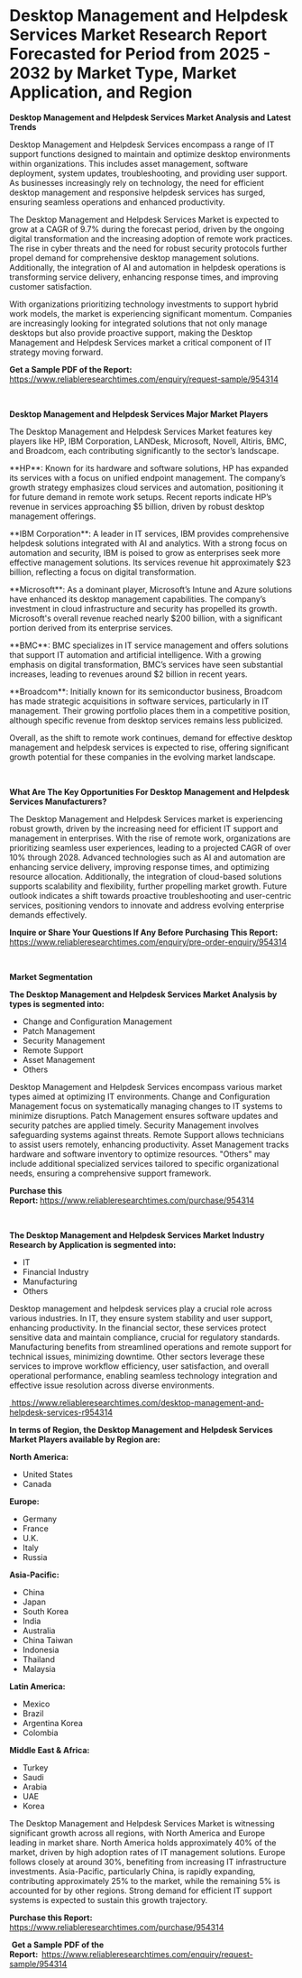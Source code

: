 <p><h1>Desktop Management and Helpdesk Services Market Research Report Forecasted for Period from 2025 -  2032 by Market Type, Market Application, and Region</h1></p><p><strong>Desktop Management and Helpdesk Services Market Analysis and Latest Trends</strong></p>
<p><p>Desktop Management and Helpdesk Services encompass a range of IT support functions designed to maintain and optimize desktop environments within organizations. This includes asset management, software deployment, system updates, troubleshooting, and providing user support. As businesses increasingly rely on technology, the need for efficient desktop management and responsive helpdesk services has surged, ensuring seamless operations and enhanced productivity.</p><p>The Desktop Management and Helpdesk Services Market is expected to grow at a CAGR of 9.7% during the forecast period, driven by the ongoing digital transformation and the increasing adoption of remote work practices. The rise in cyber threats and the need for robust security protocols further propel demand for comprehensive desktop management solutions. Additionally, the integration of AI and automation in helpdesk operations is transforming service delivery, enhancing response times, and improving customer satisfaction.</p><p>With organizations prioritizing technology investments to support hybrid work models, the market is experiencing significant momentum. Companies are increasingly looking for integrated solutions that not only manage desktops but also provide proactive support, making the Desktop Management and Helpdesk Services market a critical component of IT strategy moving forward.</p></p>
<p><strong>Get a Sample PDF of the Report:&nbsp;</strong> <a href="https://www.reliableresearchtimes.com/enquiry/request-sample/954314?utm_campaign=3528&utm_medium=2&utm_source=Github&utm_content=ia&utm_term=18042025&utm_id=desktop-management-and-helpdesk-services">https://www.reliableresearchtimes.com/enquiry/request-sample/954314</a></p>
<p>&nbsp;</p>
<p><strong>Desktop Management and Helpdesk Services Major Market Players</strong></p>
<p><p>The Desktop Management and Helpdesk Services Market features key players like HP, IBM Corporation, LANDesk, Microsoft, Novell, Altiris, BMC, and Broadcom, each contributing significantly to the sector’s landscape.</p><p>**HP**: Known for its hardware and software solutions, HP has expanded its services with a focus on unified endpoint management. The company’s growth strategy emphasizes cloud services and automation, positioning it for future demand in remote work setups. Recent reports indicate HP’s revenue in services approaching $5 billion, driven by robust desktop management offerings.</p><p>**IBM Corporation**: A leader in IT services, IBM provides comprehensive helpdesk solutions integrated with AI and analytics. With a strong focus on automation and security, IBM is poised to grow as enterprises seek more effective management solutions. Its services revenue hit approximately $23 billion, reflecting a focus on digital transformation.</p><p>**Microsoft**: As a dominant player, Microsoft’s Intune and Azure solutions have enhanced its desktop management capabilities. The company’s investment in cloud infrastructure and security has propelled its growth. Microsoft's overall revenue reached nearly $200 billion, with a significant portion derived from its enterprise services.</p><p>**BMC**: BMC specializes in IT service management and offers solutions that support IT automation and artificial intelligence. With a growing emphasis on digital transformation, BMC’s services have seen substantial increases, leading to revenues around $2 billion in recent years.</p><p>**Broadcom**: Initially known for its semiconductor business, Broadcom has made strategic acquisitions in software services, particularly in IT management. Their growing portfolio places them in a competitive position, although specific revenue from desktop services remains less publicized.</p><p>Overall, as the shift to remote work continues, demand for effective desktop management and helpdesk services is expected to rise, offering significant growth potential for these companies in the evolving market landscape.</p></p>
<p>&nbsp;</p>
<p><strong>What Are The Key Opportunities For Desktop Management and Helpdesk Services Manufacturers?</strong></p>
<p><p>The Desktop Management and Helpdesk Services market is experiencing robust growth, driven by the increasing need for efficient IT support and management in enterprises. With the rise of remote work, organizations are prioritizing seamless user experiences, leading to a projected CAGR of over 10% through 2028. Advanced technologies such as AI and automation are enhancing service delivery, improving response times, and optimizing resource allocation. Additionally, the integration of cloud-based solutions supports scalability and flexibility, further propelling market growth. Future outlook indicates a shift towards proactive troubleshooting and user-centric services, positioning vendors to innovate and address evolving enterprise demands effectively.</p></p>
<p><strong>Inquire or Share Your Questions If Any Before Purchasing This Report:</strong> <a href="https://www.reliableresearchtimes.com/enquiry/pre-order-enquiry/954314?utm_campaign=3528&utm_medium=2&utm_source=Github&utm_content=ia&utm_term=18042025&utm_id=desktop-management-and-helpdesk-services">https://www.reliableresearchtimes.com/enquiry/pre-order-enquiry/954314</a></p>
<p>&nbsp;</p>
<p><strong>Market Segmentation</strong></p>
<p><strong>The Desktop Management and Helpdesk Services Market Analysis by types is segmented into:</strong></p>
<p><ul><li>Change and Configuration Management</li><li>Patch Management</li><li>Security Management</li><li>Remote Support</li><li>Asset Management</li><li>Others</li></ul></p>
<p><p>Desktop Management and Helpdesk Services encompass various market types aimed at optimizing IT environments. Change and Configuration Management focus on systematically managing changes to IT systems to minimize disruptions. Patch Management ensures software updates and security patches are applied timely. Security Management involves safeguarding systems against threats. Remote Support allows technicians to assist users remotely, enhancing productivity. Asset Management tracks hardware and software inventory to optimize resources. "Others" may include additional specialized services tailored to specific organizational needs, ensuring a comprehensive support framework.</p></p>
<p><strong>Purchase this Report:&nbsp;</strong><a href="https://www.reliableresearchtimes.com/purchase/954314?utm_campaign=3528&utm_medium=2&utm_source=Github&utm_content=ia&utm_term=18042025&utm_id=desktop-management-and-helpdesk-services">https://www.reliableresearchtimes.com/purchase/954314</a></p>
<p>&nbsp;</p>
<p><strong>The Desktop Management and Helpdesk Services Market Industry Research by Application is segmented into:</strong></p>
<p><ul><li>IT</li><li>Financial Industry</li><li>Manufacturing</li><li>Others</li></ul></p>
<p><p>Desktop management and helpdesk services play a crucial role across various industries. In IT, they ensure system stability and user support, enhancing productivity. In the financial sector, these services protect sensitive data and maintain compliance, crucial for regulatory standards. Manufacturing benefits from streamlined operations and remote support for technical issues, minimizing downtime. Other sectors leverage these services to improve workflow efficiency, user satisfaction, and overall operational performance, enabling seamless technology integration and effective issue resolution across diverse environments.</p></p>
<p><a href="https://www.reliableresearchtimes.com/desktop-management-and-helpdesk-services-r954314?utm_campaign=3528&utm_medium=2&utm_source=Github&utm_content=ia&utm_term=18042025&utm_id=desktop-management-and-helpdesk-services">&nbsp;https://www.reliableresearchtimes.com/desktop-management-and-helpdesk-services-r954314</a></p>
<p><strong>In terms of Region, the Desktop Management and Helpdesk Services Market Players available by Region are:</strong></p>
<p>
    <p> <strong> North America: </strong>
        <ul>
            <li>United States</li>
            <li>Canada</li>
        </ul>
        </p> 
    <p> <strong> Europe: </strong>
        <ul>
            <li>Germany</li>
            <li>France</li>
            <li>U.K.</li>
            <li>Italy</li>
            <li>Russia</li>
        </ul>
        </p> 
    <p> <strong> Asia-Pacific: </strong>
        <ul>
            <li>China</li>
            <li>Japan</li>
            <li>South Korea</li>
            <li>India</li>
            <li>Australia</li>
            <li>China Taiwan</li>
            <li>Indonesia</li>
            <li>Thailand</li>
            <li>Malaysia</li>
        </ul>
        </p> 
    <p> <strong> Latin America: </strong>
        <ul>
            <li>Mexico</li>
            <li>Brazil</li>
            <li>Argentina Korea</li>
            <li>Colombia</li>
        </ul>
        </p> 
    <p> <strong> Middle East & Africa: </strong>
        <ul>
            <li>Turkey</li>
            <li>Saudi</li>
            <li>Arabia</li>
            <li>UAE</li>
            <li>Korea</li>
        </ul>
    </p>
    </p>
<p><p>The Desktop Management and Helpdesk Services Market is witnessing significant growth across all regions, with North America and Europe leading in market share. North America holds approximately 40% of the market, driven by high adoption rates of IT management solutions. Europe follows closely at around 30%, benefiting from increasing IT infrastructure investments. Asia-Pacific, particularly China, is rapidly expanding, contributing approximately 25% to the market, while the remaining 5% is accounted for by other regions. Strong demand for efficient IT support systems is expected to sustain this growth trajectory.</p></p>
<p><strong>Purchase this Report: </strong><a href="https://www.reliableresearchtimes.com/purchase/954314?utm_campaign=3528&utm_medium=2&utm_source=Github&utm_content=ia&utm_term=18042025&utm_id=desktop-management-and-helpdesk-services">https://www.reliableresearchtimes.com/purchase/954314</a></p>
<p>&nbsp;<strong>Get a Sample PDF of the Report:&nbsp;&nbsp;</strong><a href="https://www.reliableresearchtimes.com/enquiry/request-sample/954314?utm_campaign=3528&utm_medium=2&utm_source=Github&utm_content=ia&utm_term=18042025&utm_id=desktop-management-and-helpdesk-services">https://www.reliableresearchtimes.com/enquiry/request-sample/954314</a></p>
<p><strong></strong></p>
<p><p></p><p></p><p></p></p>